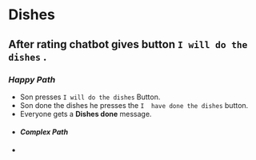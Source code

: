 # Dishes
## After rating chatbot gives button `I will do the dishes` .
### _Happy Path_ 
- Son presses `I will do the dishes` Button.
- Son done the dishes he presses the `I  have done the dishes` button.
- Everyone gets a __Dishes done__ message.
- #### _Complex Path_
-
